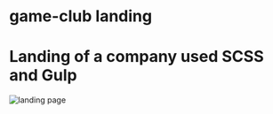 # game-club landing

# Landing of a company used SCSS and Gulp #

![landing page](https://github.com/Ivol-ga/game_club_gulp/blob/master/page.png "Gaming")
